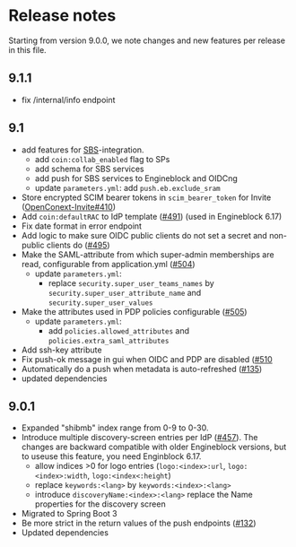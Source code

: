 # Release notes

Starting from version 9.0.0, we note changes and new features per release in this file.

## 9.1.1

 - fix /internal/info endpoint

## 9.1

- add features for [SBS](https://github.com/SURFscz/SBS)-integration.
  - add `coin:collab_enabled` flag to SPs
  - add schema for SBS services
  - add push for SBS services to Engineblock and OIDCng
  - update `parameters.yml`: add `push.eb.exclude_sram`
- Store encrypted SCIM bearer tokens in `scim_bearer_token` for Invite ([OpenConext-Invite#410](https://github.com/OpenConext/OpenConext-Invite/issues/410))
- Add `coin:defaultRAC` to IdP template ([#491](https://github.com/OpenConext/OpenConext-manage/pull/491)) (used in Engineblock 6.17)
- Fix date format in error endpoint
- Add logic to make sure OIDC public clients do not set a secret and non-public clients do ([#495](https://github.com/OpenConext/OpenConext-manage/issues/495))
- Make the SAML-attribute from which super-admin memberships are read, configurable from application.yml ([#504](https://github.com/OpenConext/OpenConext-manage/issues/504))
  - update `parameters.yml`:
    - replace `security.super_user_teams_names` by `security.super_user_attribute_name` and `security.super_user_values`
- Make the attributes used in PDP policies configurable ([#505](https://github.com/OpenConext/OpenConext-manage/issues/505))
  - update `parameters.yml`:
    - add `policies.allowed_attributes` and `policies.extra_saml_attributes`
- Add ssh-key attribute 
- Fix push-ok message in gui when OIDC and PDP are disabled ([#510](https://github.com/OpenConext/OpenConext-manage/issues/510)
- Automatically do a push when metadata is auto-refreshed ([#135](https://github.com/OpenConext/OpenConext-manage/issues/135))
- updated dependencies
    
## 9.0.1

- Expanded "shibmb" index range from 0-9 to 0-30.
- Introduce multiple discovery-screen entries per IdP ([#457](https://github.com/OpenConext/OpenConext-manage/issues/457)).
  The changes are backward compatible with older Engineblock versions, but to useuse this feature, you need Enginblock 6.17.
  - allow indices >0 for logo entries (`logo:<index>:url`, `logo:<index>:width`, `logo:<index<:height`)
  - replace `keywords:<lang>` by `keywords:<index>:<lang>`
  - introduce `discoveryName:<index>:<lang>` replace the Name properties for the discovery screen
- Migrated to Spring Boot 3
- Be more strict in the return values of the push endpoints ([#132](https://github.com/OpenConext/OpenConext-manage/issues/132))
- Updated dependencies
